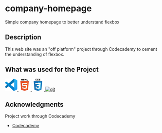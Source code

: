 # company-homepage

Simple company homepage to better understand flexbox

## Description

<p>
This web site was an "off platform" project through Codecademy to cement the understanding of flexbox.
</p>


## What was used for the Project

<p align="left">
    <a href="https://www.w3schools.com/cs/" target="_blank" rel="noreferrer"> <img 
      src="https://raw.githubusercontent.com/devicons/devicon/master/icons/vscode/vscode-original.svg" alt="csharp" width="40" height="40"/> </a>
    <a href="https://www.w3.org/html/" target="_blank" rel="noreferrer"> <img 
      src="https://raw.githubusercontent.com/devicons/devicon/master/icons/html5/html5-original-wordmark.svg" alt="html5" width="40" height="40"/> </a>
    <a href="https://www.w3schools.com/css/" target="_blank" rel="noreferrer"> <img 
      src="https://raw.githubusercontent.com/devicons/devicon/master/icons/css3/css3-original-wordmark.svg" alt="css3" width="40" height="40"/> </a>
    <a href="https://git-scm.com/" target="_blank" rel="noreferrer"> <img 
      src="https://www.vectorlogo.zone/logos/git-scm/git-scm-icon.svg" alt="git" width="40" height="40"/> </a>
</p>

## Acknowledgments

Project work through Codecademy
* [Codecademy](https://www.codecademy.com)
